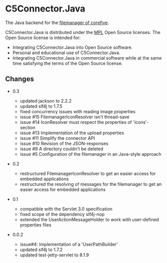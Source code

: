 # C5Connector.Java

The Java backend for the [filemanager of corefive](http://github.com/simogeo/Filemanager).

C5Connector.Java is distributed under the [MPL](http://www.mozilla.org/MPL/2.0/) Open Source licenses. The Open Source license is intended for:

* Integrating C5Connector.Java into Open Source software.
* Personal and educational use of C5Connector.Java.
* Integrating C5Connector.Java in commercial software while at the same time satisfying the terms of the Open Source license.

## Changes 

* 0.3
  * updated jackson to 2.2.2
  * updated slf4j to 1.7.5
  * fixed concurrency issues with reading image properties
  * issue #15 FilemanagerIconResolver isn't thread-save 
  * issue #14 IconResolver must respect the properties of 'icons'-section 
  * issue #13 Implementation of the upload properties
  * issue #11 Simplify the connector API 
  * issue #10 Revision of the JSON-responses
  * issue #9 A directory couldn't be deleted
  * issue #5 Configuration of the filemanager in an Java-style approach

* 0.2
  * restructured FilemanagerIconResolver to get an easier access for embedded applications
  * restructured the resolving of messages for the filemanager to get an easier access for embedded applications
  
* 0.1
  * compatible with the Servlet 3.0 specification
  * fixed scope of the dependency slf4j-nop
  * extended the UserActionMessageHolder to work with user-defined properties files

* 0.0.2
  * issue#4: Implementation of a 'UserPathBuilder' 
  * updated slf4j to 1.7.2
  * updated test-jetty-servlet to 8.1.9 
  
